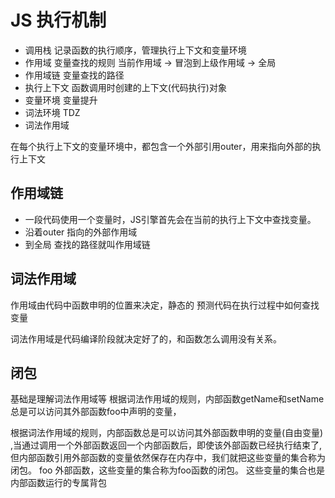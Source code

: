 # JS 执行机制
- 调用栈
   记录函数的执行顺序，管理执行上下文和变量环境
- 作用域
   变量查找的规则 
   当前作用域 -> 冒泡到上级作用域 -> 全局
- 作用域链
  变量查找的路径
- 执行上下文
    函数调用时创建的上下文(代码执行)对象
- 变量环境
    变量提升
- 词法环境
    TDZ
- 词法作用域

在每个执行上下文的变量环境中，都包含一个外部引用outer，用来指向外部的执行上下文
## 作用域链
- 一段代码使用一个变量时，JS引擎首先会在当前的执行上下文中查找变量。
- 沿着outer 指向的外部作用域
- 到全局
查找的路径就叫作用域链

## 词法作用域
作用域由代码中函数申明的位置来决定，静态的
预测代码在执行过程中如何查找变量

词法作用域是代码编译阶段就决定好了的，和函数怎么调用没有关系。


## 闭包
基础是理解词法作用域等
根据词法作用域的规则，内部函数getName和setName总是可以访问其外部函数foo中声明的变量，

根据词法作用域的规则，内部函数总是可以访问其外部函数申明的变量(自由变量) ,当通过调用一个外部函数返回一个内部函数后，即使该外部函数已经执行结束了,但内部函数引用外部函数的变量依然保存在内存中，我们就把这些变量的集合称为闭包。
 foo 外部函数，这些变量的集合称为foo函数的闭包。
 这些变量的集合也是内部函数运行的专属背包